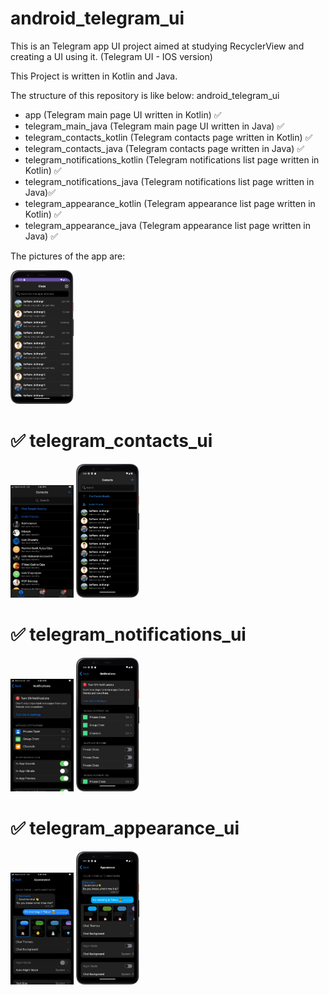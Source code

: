 # android_telegram_ui

This is an Telegram app UI project aimed at studying RecyclerView and creating a UI using it. (Telegram UI - IOS version)

This Project is written in Kotlin and Java.

The structure of this repository is like below: android_telegram_ui
*  app (Telegram main page UI written in Kotlin) ✅
*  telegram_main_java (Telegram main page UI written in Java) ✅
*  telegram_contacts_kotlin (Telegram contacts page written in Kotlin) ✅
*  telegram_contacts_java (Telegram contacts page written in Java) ✅
*  telegram_notifications_kotlin (Telegram notifications list page written in Kotlin) ✅
*  telegram_notifications_java (Telegram notifications list page written in Java)✅
*  telegram_appearance_kotlin (Telegram appearance list page written in Kotlin) ✅
*  telegram_appearance_java (Telegram appearance list page written in Java) ✅

The pictures of the app are:

<div>
  <img src="https://github.com/jaxon93/android_telegram_ui/blob/master/telegram_main_ui.png" width="20%" height="auto"/>
</div>
<div>
  <h1>✅ telegram_contacts_ui</h1>
  <img src="https://github.com/jaxon93/android_telegram_ui/blob/master/telegram_contacts_ui.jpg" width="20% height="auto"/>
  <img src="https://github.com/jaxon93/android_telegram_ui/blob/master/telegram_contacts_ui.png" width="20% height="auto"/>
  <h1>✅ telegram_notifications_ui</h1>
  <img src="https://github.com/jaxon93/android_telegram_ui/blob/master/telegram_notifications_ui.jpg" width="20% height="auto"/>
  <img src="https://github.com/jaxon93/android_telegram_ui/blob/master/telegram_notifications_ui.png" width="20% height="auto"/>
  <h1>✅ telegram_appearance_ui</h1>
  <img src="https://github.com/jaxon93/android_telegram_ui/blob/master/telegram_appearance_ui.jpg" width="20% height="auto"/>
  <img src="https://github.com/jaxon93/android_telegram_ui/blob/master/telegram_appearance_ui.png" width="20% height="auto"/>
</div>

